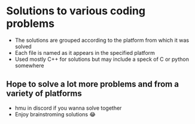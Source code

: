 # Solutions to various coding problems

- The solutions are grouped according to the platform from which it was solved
- Each file is named as it appears in the specified platform
- Used mostly C++ for solutions but may include a speck of C or python somewhere

## Hope to solve a lot more problems and from a variety of platforms

- hmu in discord if you wanna solve together
- Enjoy brainstroming solutions 😂
